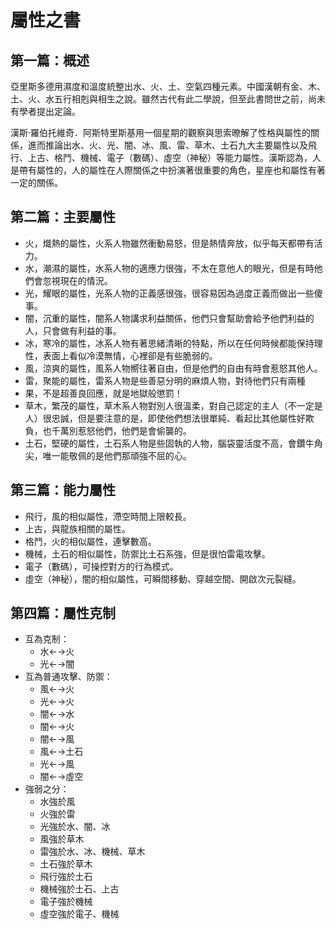 # 屬性之書

## 第一篇：概述

亞里斯多德用濕度和溫度統整出水、火、土、空氣四種元素。中國漢朝有金、木、土、火、水五行相剋與相生之說。雖然古代有此二學說，但至此書問世之前，尚未有學者提出定論。

漢斯·羅伯托維奇．阿斯特里斯基用一個星期的觀察與思索暸解了性格與屬性的關係，進而推論出水、火、光、闇、冰、風、雷、草木、土石九大主要屬性以及飛行、上古、格鬥、機械、電子（數碼）、虛空（神秘）等能力屬性。漢斯認為，人是帶有屬性的，人的屬性在人際關係之中扮演著很重要的角色，星座也和屬性有著一定的關係。

## 第二篇：主要屬性

- 火，熾熱的屬性，火系人物雖然衝動易怒，但是熱情奔放，似乎每天都帶有活力。
- 水，潮濕的屬性，水系人物的適應力很強，不太在意他人的眼光，但是有時他們會忽視現在的情況。
- 光，耀眼的屬性，光系人物的正義感很強，很容易因為過度正義而做出一些傻事。
- 闇，沉重的屬性，闇系人物講求利益關係，他們只會幫助會給予他們利益的人，只會做有利益的事。
- 冰，寒冷的屬性，冰系人物有著思緒清晰的特點，所以在任何時候都能保持理性，表面上看似冷漠無情，心裡卻是有些脆弱的。
- 風，涼爽的屬性，風系人物嚮往著自由，但是他們的自由有時會惹怒其他人。
- 雷，聚能的屬性，雷系人物是些善惡分明的麻煩人物，對待他們只有兩種
- 果，不是超善良回應，就是地獄般懲罰！
- 草木，繁茂的屬性，草木系人物對別人很溫柔，對自己認定的主人（不一定是人）很忠誠，但是要注意的是，即使他們想法很單純、看起比其他屬性好欺負，也千萬別惹怒他們，他們是會偷襲的。
- 土石，堅硬的屬性，土石系人物是些固執的人物，腦袋靈活度不高，會鑽牛角尖，唯一能敬佩的是他們那頑強不屈的心。

## 第三篇：能力屬性

- 飛行，風的相似屬性，滯空時間上限較長。
- 上古，與龍族相關的屬性。
- 格鬥，火的相似屬性，連擊數高。
- 機械，土石的相似屬性，防禦比土石系強，但是很怕雷電攻擊。
- 電子（數碼），可操控對方的行為模式。
- 虛空（神秘），闇的相似屬性，可瞬間移動、穿越空間、開啟次元裂縫。

## 第四篇：屬性克制

- 互為克制：
  - 水←→火
  - 光←→闇
- 互為普通攻擊、防禦：
  - 風←→火
  - 光←→火
  - 闇←→水
  - 闇←→火
  - 闇←→風
  - 風←→土石
  - 光←→風
  - 闇←→虛空
- 強弱之分：
  - 水強於風
  - 火強於雷
  - 光強於水、闇、冰
  - 風強於草木
  - 雷強於水、冰、機械、草木
  - 土石強於草木
  - 飛行強於土石
  - 機械強於土石、上古
  - 電子強於機械
  - 虛空強於電子、機械